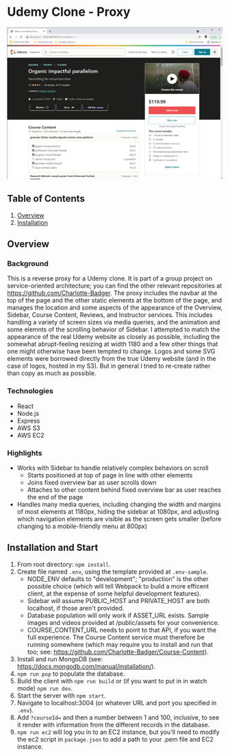 # Udemy Clone - Proxy

![Sidebar on page load](/readme_assets/sidebar_on_page_load.png)

## Table of Contents

1. [Overview](#overview)
2. [Installation](#installation-and-start)

## Overview

### Background

This is a reverse proxy for a Udemy clone. It is part of a group project on service-oriented architecture; you can find the other relevant repositories at https://github.com/Charlotte-Badger. The proxy includes the navbar at the top of the page and the other static elements at the bottom of the page, and manages the location and some aspects of the appearance of the Overview, Sidebar, Course Content, Reviews, and Instructor services. This includes handling a variety of screen sizes via media queries, and the animation and some elemnts of the scrolling behavior of Sidebar. I attempted to match the appearance of the real Udemy website as closely as possible, including the somewhat abrupt-feeling resizing at width 1180 and a few other things that one might otherwise have been tempted to change. Logos and some SVG elements were borrowed directly from the true Udemy website (and in the case of logos, hosted in my S3). But in general I tried to re-create rather than copy as much as possible.

### Technologies

* React
* Node.js
* Express
* AWS S3
* AWS EC2

### Highlights

* Works with Sidebar to handle relatively complex behaviors on scroll
  * Starts positioned at top of page in line with other elements
  * Joins fixed overview bar as user scrolls down  
  * Attaches to other content behind fixed overview bar as user reaches the end of the page
* Handles many media queries, including changing the width and margins of most elements at 1180px, hiding the sidebar at 1080px, and adjusting which navigation elements are visible as the screen gets smaller (before changing to a mobile-friendly menu at 800px)



## Installation and Start

1. From root directory: `npm install`.
2. Create file named `.env`, using the template provided at `.env-sample`.
   * NODE_ENV defaults to "development"; "production" is the other possible choice (which will tell Webpack to build a more efficent client, at the expense of some helpful development features).
   * Sidebar will assume PUBLIC_HOST and PRIVATE_HOST are both localhost, if those aren't provided.
   * Database population will only work if ASSET_URL exists. Sample images and videos provided at /public/assets for your convenience.
   * COURSE_CONTENT_URL needs to point to that API, if you want the full experience. The Course Content service must therefore be running somewhere (which may require you to install and run that too; see: https://github.com/Charlotte-Badger/Course-Content).
3. Install and run MongoDB (see: https://docs.mongodb.com/manual/installation/).
4. `npm run pop` to populate the database.
5. Build the client with `npm run build` or (if you want to put in in watch mode) `npm run dev`.
6. Start the server with `npm start`.
7. Navigate to localhost:3004 (or whatever URL and port you specified in `.env`).
8. Add `?courseId=` and then a number between 1 and 100, inclusive, to see it render with information from the different records in the database.
9. `npm run ec2` will log you in to an EC2 instance, but you'll need to modify the ec2 script in `package.json` to add a path to your .pem file and EC2 instance.
